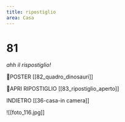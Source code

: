 ```yaml
---
title: ripostiglio
area: Casa
---
```

# 81
_ahh il rispostiglio!_

👀POSTER [[82_quadro_dinosauri]]

👀APRI RIPOSTIGLIO [[83_ripostiglio_aperto]]

INDIETRO [[36-casa-in camera]]

![[foto_116.jpg]]